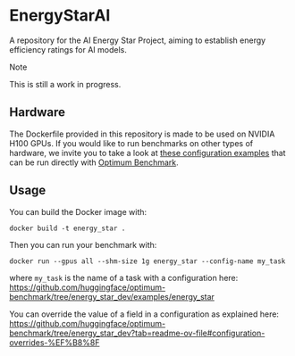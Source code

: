 # EnergyStarAI

A repository for the AI Energy Star Project, aiming to establish energy efficiency ratings for AI models.

> [!NOTE]
> This is still a work in progress.


## Hardware

The Dockerfile provided in this repository is made to be used on NVIDIA H100 GPUs.
If you would like to run benchmarks on other types of hardware, we invite you to take a look at [these configuration examples](https://github.com/huggingface/optimum-benchmark/tree/energy_star_dev/examples/energy_star) that can be run directly with [Optimum Benchmark](https://github.com/huggingface/optimum-benchmark/tree/energy_star_dev).


## Usage

You can build the Docker image with:

```
docker build -t energy_star .
```

Then you can run your benchmark with:

```
docker run --gpus all --shm-size 1g energy_star --config-name my_task
```
where `my_task` is the name of a task with a configuration here: https://github.com/huggingface/optimum-benchmark/tree/energy_star_dev/examples/energy_star

You can override the value of a field in a configuration as explained here: https://github.com/huggingface/optimum-benchmark/tree/energy_star_dev?tab=readme-ov-file#configuration-overrides-%EF%B8%8F
